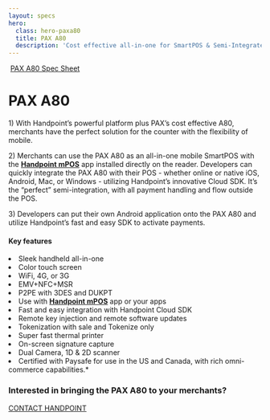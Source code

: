 ```yaml
---
layout: specs
hero: 
  class: hero-paxa80
  title: PAX A80
  description: 'Cost effective all-in-one for SmartPOS & Semi-Integrated POS<br><br>'
---
```


<div class="section section-internal">
	<div class="container">
		<div class="row">
			<div class="col-md-4 col-sm-4 section-internal-left section-internal-left-paxa80">
				<img src="https://handpoint.imgix.net/Website%20refresh%20photos/product-images/Pax_A80.png" class="img-responsive" alt=""/>
				<a class="btn btn-default bt-custom-out" href="https://handpoint.imgix.net/Website%20refresh%20photos/spec-sheets/SpecSheets_PaxA80.pdf" role="button">PAX A80 Spec Sheet</a>
			</div>
			<div class="col-md-8 col-sm-8">
				<h1>PAX A80</h1>
				<p>1) With Handpoint’s powerful platform plus PAX’s cost effective A80, merchants have the perfect solution for the counter with the flexibility of mobile.</p>
				<p>2) Merchants can use the PAX A80 as an all-in-one mobile SmartPOS with the <b><a href="/specs/mpos">Handpoint mPOS</a></b> app installed directly on the reader.
				Developers can quickly integrate the PAX A80 with their POS - whether online or native iOS, Android, Mac, or Windows -  utilizing Handpoint’s innovative Cloud SDK.  It’s the “perfect” semi-integration, with all payment handling and flow outside the POS.</p>
				<p>3) Developers can put their own Android application onto the PAX A80 and utilize Handpoint’s fast and easy SDK to activate payments.</p>
				<h4>Key features</h4>
				<li>Sleek handheld all-in-one</li>
				<li>Color touch screen</li>
				<li>WiFi, 4G, or 3G</li>
				<li>EMV+NFC+MSR</li>
				<li>P2PE with 3DES and DUKPT</li>
				<li>Use with <b><a href="/specs/mpos">Handpoint mPOS</a></b> app or your apps</li>
				<li>Fast and easy integration with Handpoint Cloud SDK</li>
				<li>Remote key injection and remote software updates</li>
				<li>Tokenization with sale and Tokenize only</li>
				<li>Super fast thermal printer</li>
				<li>On-screen signature capture</li>
				<li>Dual Camera, 1D & 2D scanner</li>
				<li>Certified with Paysafe for use in the US and Canada, with rich omni-commerce capabilities.*</li>
			</div>
		</div>
	</div>
</div>
<!-- END main content -->
	
<div class="section section-form">
	<div class="container">
		<h3>Interested in bringing the PAX A80 to your merchants?</h3>
		<a class="btn btn-default bt-custom-out-wh" href="/contact" role="button">CONTACT HANDPOINT</a>
	</div>	
</div>
